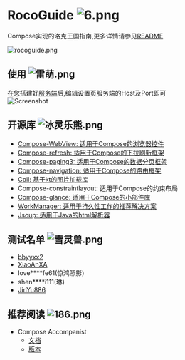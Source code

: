 # RocoGuide ![6.png](https://s2.loli.net/2022/12/17/fz1bZ24TQLc3Der.png)
Compose实现的洛克王国指南,更多详情请参见[README](https://gitee.com/lanier/roco-guide)

![rocoguide.png](https://s2.loli.net/2022/12/17/1pYKteoNiDgMhGL.png)

## 使用  ![雷萌.png](https://s2.loli.net/2022/12/17/Li3ZhEvIQuOTrVt.png)
在您搭建好[服务端](https://github.com/taxeric/RocoGuideServe)后,编辑设置页服务端的Host及Port即可  
![Screenshot](https://s2.loli.net/2023/01/26/UoXS5QBI2TcFsLO.jpg)

## 开源库  ![冰灵乐熊.png](https://s2.loli.net/2022/12/17/yipBaAM7DtgIZCV.png)
- [Compose-WebView: 适用于Compose的浏览器控件](https://google.github.io/accompanist/web/)
- [Compose-refresh: 适用于Compose的下拉刷新框架](https://developer.android.com/reference/kotlin/androidx/compose/material/pullrefresh/package-summary/)
- [Compose-paging3: 适用于Compose的数据分页框架](https://developer.android.google.cn/topic/libraries/architecture/paging/v3-overview)
- [Compose-navigation: 适用于Compose的路由框架](https://developer.android.google.cn/guide/navigation/navigation-getting-started)
- [Coil: 基于kt的图片加载库](https://github.com/coil-kt/coil/blob/main/README-zh.md)
- Compose-constraintlayout: 适用于Compose的约束布局
- [Compose-glance: 适用于Compose的小部件库](https://developer.android.com/reference/kotlin/androidx/glance/package-summary)
- [WorkManager: 适用于持久性工作的推荐解决方案](https://developer.android.com/topic/libraries/architecture/workmanager)
- [Jsoup: 适用于Java的html解析器](https://jsoup.org/)

## 测试名单  ![雪灵兽.png](https://s2.loli.net/2022/12/17/tQ3l9UcOfPMnzZ4.png)
- [bbyyxx2](https://github.com/bbyyxx2)
- [XiaoAnXA](https://github.com/XiaoAnXA)
- love****fe61(惊鸿照影)
- shen****i111(琳)
- [JinYu886](https://gitee.com/JinYucc)

## 推荐阅读  ![186.png](https://s2.loli.net/2022/12/17/3g2aUqXycIsfFLW.png)
- Compose Accompanist
  - [文档](https://google.github.io/accompanist/)
  - [版本](https://search.maven.org/search?q=g:com.google.accompanist)

